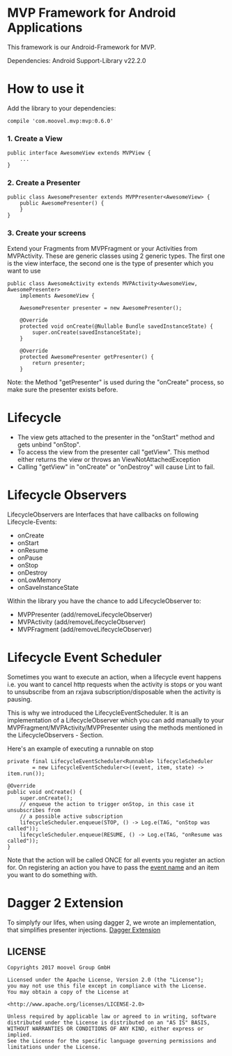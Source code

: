 # MVP Framework for Android Applications

This framework is our Android-Framework for MVP.

Dependencies:
Android Support-Library v22.2.0

# How to use it

Add the library to your dependencies:
```
compile 'com.moovel.mvp:mvp:0.6.0'
```



### 1. Create a View
```
public interface AwesomeView extends MVPView {
    ...
}
```

### 2. Create a Presenter
```
public class AwesomePresenter extends MVPPresenter<AwesomeView> {
    public AwesomePresenter() {
    }
}
```

### 3. Create your screens
Extend your Fragments from MVPFragment or your Activities from MVPActivity. These are
generic classes using 2 generic types. The first one is the view interface, the second one is 
the type of presenter which you want to use

```
public class AwesomeActivity extends MVPActivity<AwesomeView, AwesomePresenter> 
    implements AwesomeView {

    AwesomePresenter presenter = new AwesomePresenter();
    
    @Override
    protected void onCreate(@Nullable Bundle savedInstanceState) {
        super.onCreate(savedInstanceState);
    }
    
    @Override
    protected AwesomePresenter getPresenter() {
        return presenter;
    }
```

Note: the Method "getPresenter" is used during the "onCreate" process, so make sure the presenter exists before.


# Lifecycle
* The view gets attached to the presenter in the "onStart" method and gets unbind "onStop".
* To access the view from the presenter call "getView". This method either returns the view or throws an ViewNotAttachedException
* Calling "getView" in "onCreate" or "onDestroy" will cause Lint to fail.
# Lifecycle Observers

LifecycleObservers are Interfaces that have callbacks on following Lifecycle-Events:

* onCreate
* onStart
* onResume
* onPause
* onStop
* onDestroy
* onLowMemory
* onSaveInstanceState

Within the library you have the chance to add LifecycleObserver to:
 * MVPPresenter (add/removeLifecycleObserver)
 * MVPActivity (add/removeLifecycleObserver)
 * MVPFragment (add/removeLifecycleObserver)

# Lifecycle Event Scheduler
Sometimes you want to execute an action, when a lifecycle event happens i.e. you want to cancel http requests when
the activity is stops or you want to unsubscribe from an rxjava subscription/disposable when the
activity is pausing.

This is why we introduced the LifecycleEventScheduler. It is an implementation of a LifecycleObserver which you can 
add manually to your MVPFragment/MVPActivity/MVPPresenter using the methods mentioned in the
LifecycleObservers - Section.

Here's an example of executing a runnable on stop
```
private final LifecycleEventScheduler<Runnable> lifecycleScheduler
        = new LifecycleEventScheduler<>((event, item, state) -> item.run());

@Override
public void onCreate() {
    super.onCreate();
    // enqueue the action to trigger onStop, in this case it unsubscribes from
    // a possible active subscription
    lifecycleScheduler.enqueue(STOP, () -> Log.e(TAG, "onStop was called"));
    lifecycleScheduler.enqueue(RESUME, () -> Log.e(TAG, "onResume was called"));
}
```
Note that the action will be called ONCE for all events you register an action for. On registering an action
you have to pass the [event name](mvp/src/main/java/com/moovel/mvp/lifecycle/LifecycleEvent.java) and an item you want to do something with.


# Dagger 2 Extension
To simplyfy our lifes, when using dagger 2, we wrote an implementation, that simplifies presenter injections.
[Dagger Extension](mvp-dagger/)
## LICENSE
```
Copyrights 2017 moovel Group GmbH

Licensed under the Apache License, Version 2.0 (the "License");
you may not use this file except in compliance with the License.
You may obtain a copy of the License at

<http://www.apache.org/licenses/LICENSE-2.0>

Unless required by applicable law or agreed to in writing, software
distributed under the License is distributed on an "AS IS" BASIS,
WITHOUT WARRANTIES OR CONDITIONS OF ANY KIND, either express or implied.
See the License for the specific language governing permissions and
limitations under the License.
```